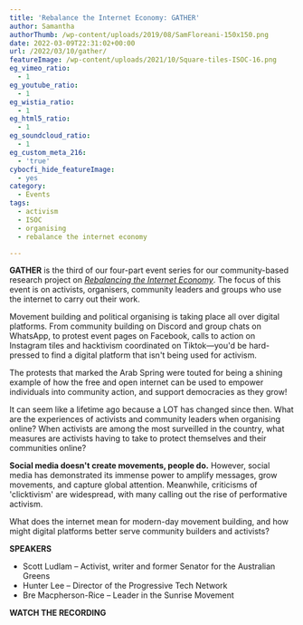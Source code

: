 ```yaml
---
title: 'Rebalance the Internet Economy: GATHER'
author: Samantha
authorThumb: /wp-content/uploads/2019/08/SamFloreani-150x150.png
date: 2022-03-09T22:31:02+00:00
url: /2022/03/10/gather/
featureImage: /wp-content/uploads/2021/10/Square-tiles-ISOC-16.png
eg_vimeo_ratio:
  - 1
eg_youtube_ratio:
  - 1
eg_wistia_ratio:
  - 1
eg_html5_ratio:
  - 1
eg_soundcloud_ratio:
  - 1
eg_custom_meta_216:
  - 'true'
cybocfi_hide_featureImage:
  - yes
category:
  - Events
tags:
  - activism
  - ISOC
  - organising
  - rebalance the internet economy

---
```


**GATHER** is the third of our four-part event series for our community-based research project on [_Rebalancing the Internet Economy_][1]. The focus of this event is on activists, organisers, community leaders and groups who use the internet to carry out their work.

Movement building and political organising is taking place all over digital platforms. From community building on Discord and group chats on WhatsApp, to protest event pages on Facebook, calls to action on Instagram tiles and hacktivism coordinated on Tiktok—you'd be hard-pressed to find a digital platform that isn't being used for activism.

The protests that marked the Arab Spring were touted for being a shining example of how the free and open internet can be used to empower individuals into community action, and support democracies as they grow!

It can seem like a lifetime ago because a LOT has changed since then. What are the experiences of activists and community leaders when organising online? When activists are among the most surveilled in the country, what measures are activists having to take to protect themselves and their communities online?

**Social media doesn't create movements, people do.** However, social media has demonstrated its immense power to amplify messages, grow movements, and capture global attention. Meanwhile, criticisms of 'clicktivism' are widespread, with many calling out the rise of performative activism.

What does the internet mean for modern-day movement building, and how might digital platforms better serve community builders and activists?

**SPEAKERS**

  * Scott Ludlam &#8211; Activist, writer and former Senator for the Australian Greens
  * Hunter Lee &#8211; Director of the Progressive Tech Network
  * Bre Macpherson-Rice &#8211; Leader in the Sunrise Movement

**WATCH THE RECORDING**<figure class="wp-block-embed is-type-video is-provider-youtube wp-block-embed-youtube wp-embed-aspect-16-9 wp-has-aspect-ratio">

<div class="wp-block-embed__wrapper">
</div></figure>

 [1]: https://www.digitalrightswatch.org.au/interneteconomy
